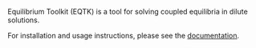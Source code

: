 Equilibrium Toolkit (EQTK) is a tool for solving coupled equilibria in dilute solutions.

For installation and usage instructions, please see the [documentation](https://eqtk.github.io/).
